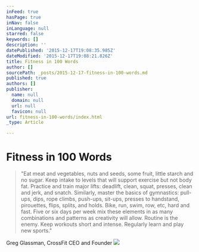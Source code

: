 ```yaml
---
inFeed: true
hasPage: true
inNav: false
inLanguage: null
starred: false
keywords: []
description: ''
datePublished: '2015-12-17T19:08:35.985Z'
dateModified: '2015-12-17T19:08:21.826Z'
title: Fitness in 100 Words
author: []
sourcePath: _posts/2015-12-17-fitness-in-100-words.md
published: true
authors: []
publisher:
  name: null
  domain: null
  url: null
  favicon: null
url: fitness-in-100-words/index.html
_type: Article

---
```

# Fitness in 100 Words

> "Eat meat and vegetables, nuts and seeds, some fruit, little starch and no sugar. Keep intake to levels that will
> support exercise but not body fat. Practice and train major lifts: deadlift, clean, squat, presses, clean and
> jerk, and snatch. Similarly, master the basics of gymnastics: pull-ups, dips, rope climbs, push-ups, sit-ups,
> presses to handstand, pirouettes, flips, splits, and holds. Bike, run, swim, row, etc, hard and fast. Five or six
> days per week mix these elements in as many combinations and patterns as creativity will allow. Routine is the
> enemy. Keep workouts short and intense. Regularly learn and play new sports."
> 

Greg Glassman, CrossFit CEO and Founder
![](https://the-grid-user-content.s3-us-west-2.amazonaws.com/a1890166-4824-421f-bbca-d560639a4f76.jpg)